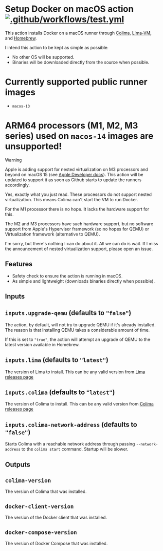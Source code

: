 # Setup Docker on macOS action [![.github/workflows/test.yml](https://github.com/douglascamata/setup-docker-macos-action/actions/workflows/test.yml/badge.svg)](https://github.com/douglascamata/setup-docker-macos-action/actions/workflows/test.yml)

This action installs Docker on a macOS runner through [Colima], [Lima-VM], and [Homebrew].

[Colima]: https://github.com/abiosoft/colima
[Lima-VM]: https://github.com/lima-vm/lima
[Homebrew]: https://github.com/Homebrew/brew

I intend this action to be kept as simple as possible:

- No other OS will be supported.
- Binaries will be downloaded directly from the source when possible.

# Currently supported public runner images

- `macos-13`

# ARM64 processors (M1, M2, M3 series) used on `macos-14` images are unsupported!

> [!WARNING]
> Apple is adding support for nested virtualization on M3 processors and beyond
> on macOS 15 (see [Apple Developer docs][apple-developer-docs-nested-virtualization]).
> This action will be updated to support it as soon as Github starts to update
> the runners accordingly.

[apple-developer-docs-nested-virtualization]: https://developer.apple.com/documentation/virtualization/vzgenericplatformconfiguration/4360553-isnestedvirtualizationsupported

Yes, exactly what you just read. These processors do not support nested
virtualization. This means Colima can't start the VM to run Docker.

For the M1 processor there is no hope. It lacks the hardware support for this.

The M2 and M3 processors have such hardware support, but no software support
from Apple's Hypervisor framework (so no hopes for QEMU) or Virtualization
framework (alternative to QEMU).

I'm sorry, but there's nothing I can do about it. All we can do is wait. If I
miss the announcement of nested virtualization support, please open an issue.

## Features

- Safety check to ensure the action is running in macOS.
- As simple and lightweight (downloads binaries directly when possible).

## Inputs

## `inputs.upgrade-qemu` (defaults to `"false"`)

The action, by default, will not try to upgrade QEMU if it's already installed.
The reason is that installing QEMU takes a considerable amount of time.

If this is set to `"true"`, the action will attempt an upgrade of QEMU to the
latest version available in Homebrew.

## `inputs.lima` (defaults to `"latest"`)

The version of Lima to install. This can be any valid version from [Lima releases page](https://github.com/lima-vm/lima/releases)

## `inputs.colima` (defaults to `"latest"`)

The version of Colima to install. This can be any valid version from [Colima releases page](https://github.com/abiosoft/colima/releases)

## `inputs.colima-network-address` (defaults to `"false"`)

Starts Colima with a reachable network address through passing `--network-address`
to the `colima start` command. Startup will be slower.

## Outputs

## `colima-version`

The version of Colima that was installed.

## `docker-client-version`

The version of the Docker client that was installed.

## `docker-compose-version`

The version of Docker Compose that was installed.
